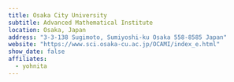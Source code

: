 ```yaml
---
title: Osaka City University
subtitle: Advanced Mathematical Institute
location: Osaka, Japan
address: "3-3-138 Sugimoto, Sumiyoshi-ku Osaka 558-8585 Japan"
website: "https://www.sci.osaka-cu.ac.jp/OCAMI/index_e.html"
show_date: false
affiliates:
  - yohnita
---
```

